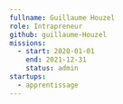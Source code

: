 ```yaml
---
fullname: Guillaume Houzel
role: Intrapreneur
github: guillaume-Houzel
missions:
  - start: 2020-01-01
    end: 2021-12-31
    status: admin
startups:
  - apprentissage
---
```

